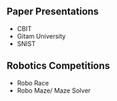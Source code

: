 ## Paper Presentations
- CBIT
- Gitam University
- SNIST

## Robotics Competitions
- Robo Race
- Robo Maze/ Maze Solver
